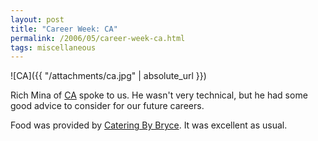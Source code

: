 ```yaml
---
layout: post
title: "Career Week: CA"
permalink: /2006/05/career-week-ca.html
tags: miscellaneous
---
```


![CA]({{ "/attachments/ca.jpg" | absolute_url }})

Rich Mina of [CA][1] spoke to us. He wasn't very technical, but he had some good advice to consider for our future
careers.

Food was provided by [Catering By Bryce][2]. It was excellent as usual.


  [1]: http://www.ca.com
  [2]: http://www.cateringbybryce.com
